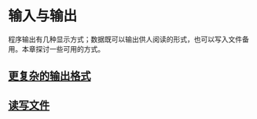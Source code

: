 # 输入与输出

程序输出有几种显示方式；数据既可以输出供人阅读的形式，也可以写入文件备用。本章探讨一些可用的方式。

## [更复杂的输出格式](./01_%E6%9B%B4%E5%A4%8D%E6%9D%82%E7%9A%84%E8%BE%93%E5%87%BA%E6%A0%BC%E5%BC%8F/)

## [读写文件](./02_%E8%AF%BB%E5%86%99%E6%96%87%E4%BB%B6/)